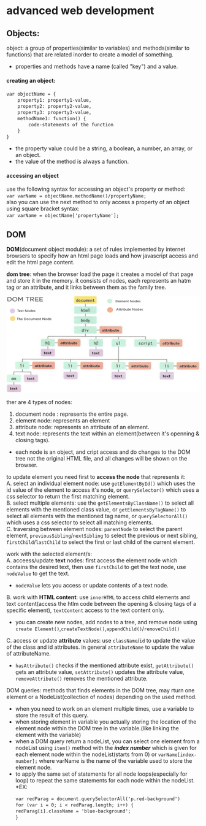 # advanced web development  

## Objects:
object: a group of properties(similar to variables) and methods(similar to functions) that are related inorder to create a model of something.
  * properties and methods have a name (called "key") and a value.
#### creating an object:
```
var objectName = {
    property1: property1-value,
    property2: property2-value,
    property3: property3-value,
    methodName1: function() {
        code-statements of the function
    }
}
```
* the property value could be a string, a boolean, a number, an array, or an object.
* the value of the method is always a function.  
#### accessing an object
use the following syntax for accessing an object's property or method:  
`var varName = objectName.methodName()/propertyName;`  
also you can use the next method to only access a property of an object using square bracket syntax:  
`var varName = objectName['propertyName'];`  

## DOM
**DOM**(document object module): a set of rules implemented by internet browsers to specify how an html page loads and how javascript access and edit the html page content.  

**dom tree**: when the browser load the page it creates a model of that page and store it in the memory. it consists of nodes, each represents an hatm tag or an attribute, and it links between them as the family tree.  

![image of DOM tree](/images/class06/DOM-tree.png)

ther are 4 types of nodes:  
1. document node : represents the entire page.
2. element node: represents an element
3. attribute node: represents an attribute of an element.
4. text node: represents the text within an element(between it's openning & closing tags).
* each node is an object, and cript access and do changes to the DOM tree not the original HTML file, and all changes will be shown on the browser.

to update element you need first to **access the node** that represents it:  
A. select an individual element node: use `getElementById()` which uses the id value of the element to access it's node, or `querySelector()` which uses a css selector to return the first matching element.  
B. select multiple elements: use the `getElementsByClassName()` to select all elements with the mentioned class value, or `getElementsByTagName()` to select all elements with the mentioned tag name, or `querySelectorAll()` which uses a css selector to select all matching elements.  
C. traversing between element nodes: `parentNode` to select the parent element, `previousSibling`/`nextSibling` to select the previous or next sibling, `firstChild`/`lastChild` to select the first or last child of the current element.  

work with the selected element/s:  
A. acceess/update **text** nodes: first access the element node which contains the desired text, then use `firstChild` to get the text node, use `nodeValue` to get the text.  
  * `nodeValue` lets you access or update contents of a text node.
 
B. work with **HTML content**: use `innerHTML` to access child elements and text content(access the htlm code between the opening & closing tags of a specific element), `textContent` access to the text content only.
  * you can create new nodes, add nodes to a tree, and remove node using `create Element()`,`createTextNode()`,`appendChild()`/`removeChild()`

C. access or update **attribute** values: use `className`/`id` to update the value of the class and id attributes. in general `attributeName` to update the value of attributeName.
  * `hasAttribute()` checks if the mentioned attribute exist, `getAttribute()` gets an attribute value, `setAttribute()` updates the attribute value, `removeAttribute()` removes the mentioned attribute.

DOM queries: methods that finds elements in the DOM tree, may rturn one element or a NodeList(collection of nodes) depending on the used method.
  * when you need to work on an element multiple times, use a variable to store the result of this query.
  * when storing element in variable you actually storing the location of the element node within the DOM tree in the variable.(like linking the element with the variable)
  * when a DOM query return a nodeList, you can select one element from a nodeList using `item()` method with the ***index number*** which is given for each element node within the nodeList(starts from 0) or `varName[index-number];` where varName is the name of the variable used to store the element node.
  * to apply the same set of statements for all node loops(especially for loop) to repeat the same statements for each node within the nodeList.
    *EX:
    ```
    var redParag = document.querySelectorAll('p.red-background')
    for (var i = 0; i < redParag.length; i++) {
    redParag[i].className = 'blue-background';
    }
    ```